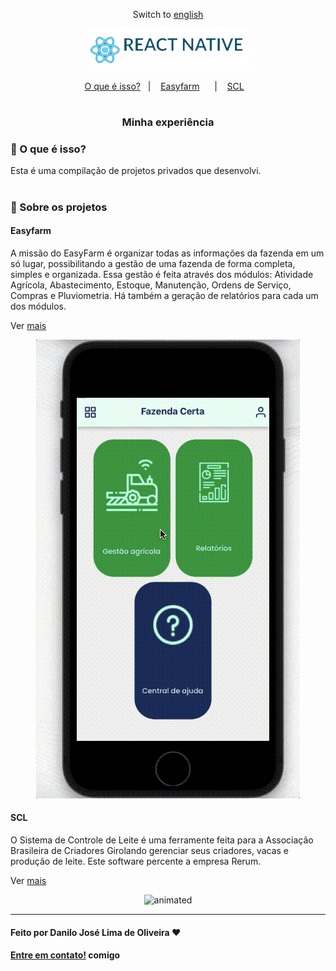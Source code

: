 <div align="center">

Switch to [english](https://github.com/Danilo-Js/My_Experience/blob/main/Readme.md)

</div>
<p align="center">
  <img src="./images/reactNative.png">
</p>


<p align="center" direction="row">
  <a href="#balloon-o-que-é-isso">O que é isso?</a>&nbsp;&nbsp;&nbsp;|&nbsp;&nbsp;&nbsp;
  <a href="#easyfarm">Easyfarm</a>&nbsp;&nbsp;&nbsp;&nbsp;&nbsp;&nbsp;|&nbsp;&nbsp;&nbsp;
  <a href="#scl">SCL</a>&nbsp;&nbsp;&nbsp;
</p>

#

<div align="center">

### Minha experiência

</div>


### :balloon: O que é isso?


Esta é uma compilação de projetos privados que desenvolvi.

#

### :iphone: Sobre os projetos

#### Easyfarm

A missão do EasyFarm é organizar todas as informações da fazenda em um só lugar, possibilitando a gestão de uma fazenda de forma completa, simples e organizada.
Essa gestão é feita através dos módulos: Atividade Agrícola, Abastecimento, Estoque, Manutenção, Ordens de Serviço, Compras e Pluviometria.
Há também a geração de relatórios para cada um dos módulos.

Ver [mais](https://github.com/Danilo-Js/My_Experience/blob/main/Easyfarm/portuguese.md)

<p align="center">
  <img src="./Easyfarm/assets/7_OrdemDeServico.gif" alt="animated" />
</p>

#### SCL

O Sistema de Controle de Leite é uma ferramente feita para a Associação Brasileira de Criadores Girolando gerenciar seus criadores, vacas e produção de leite.
Este software percente a empresa Rerum.

Ver [mais](https://github.com/Danilo-Js/My_Experience/blob/main/SCL/portuguese.md)

<p align="center">
  <img src="./SCL/assets/2.gif" alt="animated" />
</p>

---

#### Feito por Danilo José Lima de Oliveira ♥ 
#### [Entre em contato!](https://www.linkedin.com/in/danilo-js/) comigo 